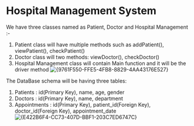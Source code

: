 # Hospital Management System

We have three classes named as Patient, Doctor and Hospital Management :- 

  1) Patient class will have multiple methods such as addPatient(), viewPatient(), checkPatient()
  2) Doctor class will two methods: viewDoctor(), checkDoctor()
  3) Hospital Management class will contain Main function and it will be the driver method
![{9761F550-FFE5-4FB8-8829-4AA43176E527}](https://github.com/user-attachments/assets/27e28fcc-895a-4346-b4f9-91c5060253a5)

The DataBase schema will be having three tables: 
1) Patients : id(Primary Key), name, age, gender
2) Doctors : id(Primary Key), name, department
3) Appointments : id(Primary Key), patient_id(Foreign Key), doctor_id(Foreign Key), appointment_date
![{E422B6F4-CC73-407D-BBF1-203C7ED6747C}](https://github.com/user-attachments/assets/47ca56a5-48f9-4486-a8e1-c08924c97716)
